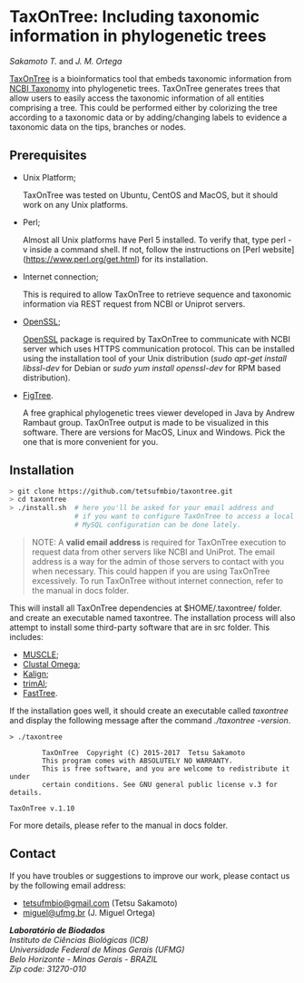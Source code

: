 # TaxOnTree: Including taxonomic information in phylogenetic trees

*Sakamoto T.* and *J. M. Ortega*

[TaxOnTree](http://biodados.icb.ufmg.br/taxontree) is a bioinformatics
tool that embeds taxonomic information from [NCBI Taxonomy](https://www.ncbi.nlm.nih.gov/taxonomy)
 into phylogenetic trees. TaxOnTree generates trees that allow users to 
easily access the taxonomic information of all entities comprising a tree. 
This could be performed either by colorizing the tree according to a 
taxonomic data or by adding/changing labels to evidence a taxonomic 
data on the tips, branches or nodes.

## Prerequisites

* Unix Platform;

  TaxOnTree was tested on Ubuntu, CentOS and MacOS, but it should work on
  any Unix platforms.

* Perl;

  Almost all Unix platforms have Perl 5 installed. To verify that, type perl -v 
  inside a command shell. If not, follow the instructions on [Perl website]
  (https://www.perl.org/get.html) for its installation.

* Internet connection;

  This is required to allow TaxOnTree to retrieve sequence and taxonomic information
  via REST request from NCBI or Uniprot servers.  

* [OpenSSL](https://www.openssl.org/);

  [OpenSSL](https://www.openssl.org/) package is required by TaxOnTree to communicate 
  with NCBI server which uses HTTPS communication protocol. This can be installed using 
  the installation tool of your Unix distribution (*sudo apt-get install libssl-dev* for 
  Debian or *sudo yum install openssl-dev* for RPM based distribution).

* [FigTree](http://tree.bio.ed.ac.uk/software/figtree/).

  A free graphical phylogenetic trees viewer developed in Java by Andrew Rambaut group. 
  TaxOnTree output is made to be visualized in this software. There are versions for MacOS, 
  Linux and Windows. Pick the one that is more convenient for you.

## Installation

```bash
> git clone https://github.com/tetsufmbio/taxontree.git
> cd taxontree
> ./install.sh  # here you'll be asked for your email address and
                # if you want to configure TaxOnTree to access a local MySQL.
                # MySQL configuration can be done lately.
```

> NOTE: A **valid email address** is required for TaxOnTree execution to request data from
other servers like NCBI and UniProt. The email address is a way for the admin of those
servers to contact with you when necessary. This could happen if you are using 
TaxOnTree excessively. To run TaxOnTree without internet connection, refer to the
manual in docs folder.

This will install all TaxOnTree dependencies at $HOME/.taxontree/ folder. and create 
an executable named taxontree. The installation process will also attempt to install 
some third-party software that are in src folder. This includes:

* [MUSCLE]();
* [Clustal Omega]();
* [Kalign]();
* [trimAl]();
* [FastTree]().

If the installation goes well, it should create an executable called *taxontree* and display
the following message after the command *./taxontree -version*.

```
> ./taxontree

        TaxOnTree  Copyright (C) 2015-2017  Tetsu Sakamoto
        This program comes with ABSOLUTELY NO WARRANTY.
        This is free software, and you are welcome to redistribute it under
        certain conditions. See GNU general public license v.3 for details.

TaxOnTree v.1.10
```

For more details, please refer to the manual in docs folder.

## Contact

If you have troubles or suggestions to improve our work, please contact us by the following email address:

* tetsufmbio@gmail.com (Tetsu Sakamoto)
* miguel@ufmg.br (J. Miguel Ortega)

_**Laboratório de Biodados**  
Instituto de Ciências Biológicas (ICB)  
Universidade Federal de Minas Gerais (UFMG)  
Belo Horizonte - Minas Gerais - BRAZIL  
Zip code: 31270-010_
